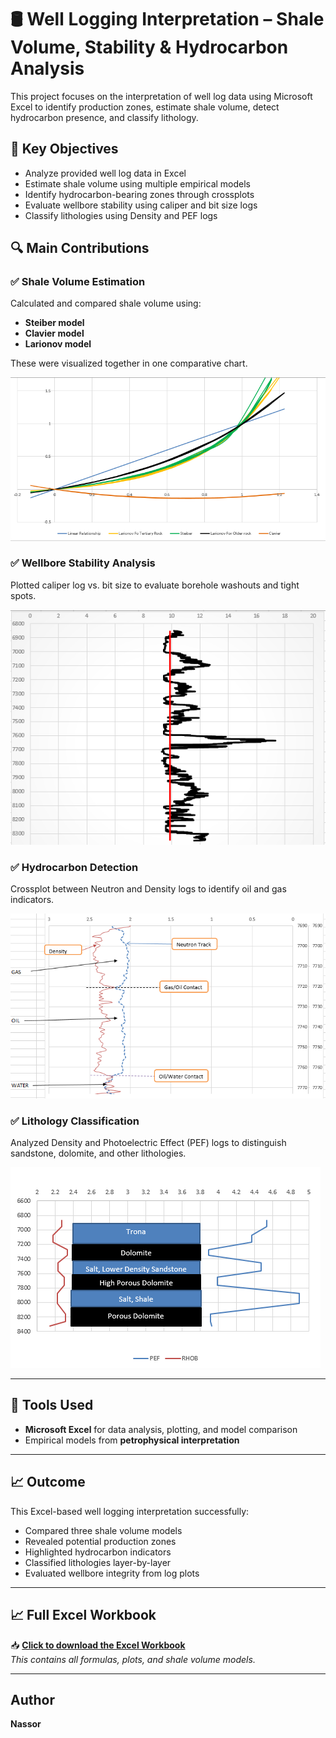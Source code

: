 # 🛢️ Well Logging Interpretation – Shale Volume, Stability & Hydrocarbon Analysis

This project focuses on the interpretation of well log data using Microsoft Excel to identify production zones, estimate shale volume, detect hydrocarbon presence, and classify lithology.

## 📌 Key Objectives

- Analyze provided well log data in Excel
- Estimate shale volume using multiple empirical models
- Identify hydrocarbon-bearing zones through crossplots
- Evaluate wellbore stability using caliper and bit size logs
- Classify lithologies using Density and PEF logs

## 🔍 Main Contributions

### ✅ Shale Volume Estimation
Calculated and compared shale volume using:
- **Steiber model**
- **Clavier model**
- **Larionov model**

These were visualized together in one comparative chart.

![Shale Volume Models](https://github.com/Nassor-Salum/well-logging-interpretation/blob/main/Screenshot%202025-06-25%20213611.png)


### ✅ Wellbore Stability Analysis
Plotted caliper log vs. bit size to evaluate borehole washouts and tight spots.

![Wellbore Stability](https://github.com/Nassor-Salum/well-logging-interpretation/blob/main/Screenshot%202025-06-25%20214018.png)


### ✅ Hydrocarbon Detection
Crossplot between Neutron and Density logs to identify oil and gas indicators.

![Hydrocarbon Crossplot](https://github.com/Nassor-Salum/well-logging-interpretation/blob/main/Screenshot%202025-06-25%20214557.png)


### ✅ Lithology Classification
Analyzed Density and Photoelectric Effect (PEF) logs to distinguish sandstone, dolomite, and other lithologies.

![Lithology Identification](https://github.com/Nassor-Salum/well-logging-interpretation/blob/main/Screenshot%202025-06-25%20214700.png)

---

## 🧰 Tools Used

- **Microsoft Excel** for data analysis, plotting, and model comparison
- Empirical models from **petrophysical interpretation**

---

## 📈 Outcome

This Excel-based well logging interpretation successfully:

- Compared three shale volume models
- Revealed potential production zones
- Highlighted hydrocarbon indicators
- Classified lithologies layer-by-layer
- Evaluated wellbore integrity from log plots

---
## 📈 Full Excel Workbook

📥 **[Click to download the Excel Workbook](https://drive.google.com/uc?export=download&id=1Wy0hV_Q4vLOiMHvMCwpPz1LqQ3yi99HO)**    
_This contains all formulas, plots, and shale volume models._

---
## Author 
  **Nassor**
